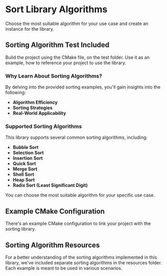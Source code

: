 # Sort Library Algorithms
Choose the most suitable algorithm for your use case and create an instance for the library.

## Sorting Algorithm Test Included
Build the project using the CMake file, on the test folder. Use it as an example, how to reference your project to use the library.

### Why Learn About Sorting Algorithms?
By delving into the provided sorting examples, you'll gain insights into the following:

- **Algorithm Efficiency**
- **Sorting Strategies**
- **Real-World Applicability**

### Supported Sorting Algorithms
This library supports several common sorting algorithms, including:

- **Bubble Sort**
- **Selection Sort**
- **Insertion Sort**
- **Quick Sort**
- **Merge Sort**
- **Shell Sort**
- **Heap Sort**
- **Radix Sort (Least Significant Digit)**

You can choose the most suitable algorithm for your specific use case.

## Example CMake Configuration
There's an example CMake configuration to link your project with the sorting library.

## Sorting Algorithm Resources
For a better understanding of the sorting algorithms implemented in this library, we've included separate sorting algorithms in the resources folder. Each example is meant to be used in various scenarios.
